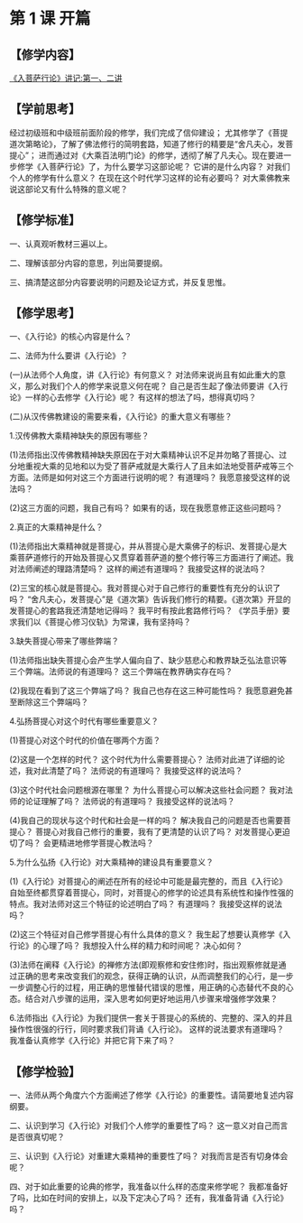 
# 第 1 课 开篇

## 【修学内容】

[《入菩萨行论》讲记:第一、二讲](text)

## 【学前思考】

经过初级班和中级班前面阶段的修学，我们完成了信仰建设；
尤其修学了《菩提道次第略论》，了解了佛法修行的简明套路，知道了修行的精要是“舍凡夫心，发菩提心”；
进而通过对《大乘百法明门论》的修学，透彻了解了凡夫心。现在要进一步修学《入菩萨行论》了，为什么要学习这部论呢？
它讲的是什么内容？
对我们个人的修学有什么意义？
在现在这个时代学习这样的论有必要吗？
对大乘佛教来说这部论又有什么特殊的意义呢？

## 【修学标准】

一、认真观听教材三遍以上。

二、理解该部分内容的意思，列出简要提纲。

三、搞清楚这部分内容要说明的问题及论证方式，并反复思惟。

## 【修学思考】

一、《入行论》的核心内容是什么？

二、法师为什么要讲《入行论》？

(一)从法师个人角度，讲《入行论》有何意义？
对法师来说尚且有如此重大的意义，那么对我们个人的修学来说意义何在呢？
自己是否生起了像法师要讲《入行论》一样的心去修学《入行论》呢？
有这样的想法了吗，想得真切吗？

(二)从汉传佛教建设的需要来看，《入行论》的重大意义有哪些？

1.汉传佛教大乘精神缺失的原因有哪些？

(1)法师指出汉传佛教精神缺失原因在于对大乘精神认识不足并勿略了菩提心、过分地重视大乘的见地和以为受了菩萨戒就是大乘行人了且未如法地受菩萨戒等三个方面。法师是如何对这三个方面进行说明的呢？
有道理吗？
我愿意接受这样的说法吗？

(2)这三方面的问题，我自己有吗？
如果有的话，现在我愿意修正这些问题吗？

2.真正的大乘精神是什么？

(1)法师指出大乘精神就是菩提心，并从菩提心是大乘佛子的标识、发菩提心是大乘菩萨道修行的开始及菩提心又贯穿着菩萨道的整个修行等三方面进行了阐述。我对法师阐述的理路清楚吗？
这样的阐述有道理吗？
我接受这样的说法吗？

(2)三宝的核心就是菩提心。我对菩提心对于自己修行的重要性有充分的认识了吗？
“舍凡夫心，发菩提心”是《道次第》告诉我们修行的精要。《道次第》开显的发菩提心的套路我还清楚地记得吗？
我平时有按此套路修行吗？
《学员手册》要求我们以《菩提心修习仪轨》为常课，我有坚持吗？

3.缺失菩提心带来了哪些弊端？

(1)法师指出缺失菩提心会产生学人偏向自了、缺少慈悲心和教界缺乏弘法意识等三个弊端。法师说的有道理吗？
这三个弊端在教界确实存在吗？

(2)我现在看到了这三个弊端了吗？
我自己也存在这三种可能性吗？
我愿意避免甚至断除这三个弊端吗？

4.弘扬菩提心对这个时代有哪些重要意义？

(1)菩提心对这个时代的价值在哪两个方面？

(2)这是一个怎样的时代？
这个时代为什么需要菩提心？
法师对此进了详细的论述，我对此清楚了吗？
法师说的有道理吗？
我接受这样的说法吗？

(3)这个时代社会问题根源在哪里？
为什么菩提心可以解决这些社会问题？
我对法师的论证理解了吗？
法师说的有道理吗？
我接受这样的说法吗？

(4)我自己的现状与这个时代和社会是一样的吗？
解决我自己的问题是否也需要菩提心？
菩提心对我自己修行的重要，我有了更清楚的认识了吗？
对发菩提心更迫切了吗？
会更精进地修学菩提心教法吗？

5.为什么弘扬《入行论》对大乘精神的建设具有重要意义？

(1)《入行论》对菩提心的阐述在所有的经论中可能是最完整的，而且《入行论》自始至终都贯穿着菩提心，同时，对菩提心的修学的论述具有系统性和操作性强的特点。我对法师对这三个特征的论述明白了吗？
有道理吗？
我接受这样的说法吗？

(2)这三个特征对自己修学菩提心有什么具体的意义？
我生起了想要认真修学《入行论》的心理了吗？
我想投入什么样的精力和时间呢？
决心如何？

(3)法师在阐释《入行论》的禅修方法(即观察修和安住修)时，指出观察修就是通过正确的思考来改变我们的观念，获得正确的认识，从而调整我们的心行，是一步一步调整心行的过程，用正确的思惟替代错误的思惟，用正确的心态替代不良的心态。结合对八步骤的运用，深入思考如何更好地运用八步骤来增强修学效果？

6.法师指出《入行论》为我们提供一套关于菩提心的系统的、完整的、深入的并且操作性很强的行行，同时要求我们背诵《入行论》。
这样的说法要求有道理吗？
我准备认真修学《入行论》并把它背下来了吗？

## 【修学检验】

一、法师从两个角度六个方面阐述了修学《入行论》的重要性。请简要地复述内容纲要。

二、认识到学习《入行论》对我们个人修学的重要性了吗？
这一意义对自己而言是否很真切呢？

三、认识到《入行论》对重建大乘精神的重要性了吗？
对我而言是否有切身体会呢？

四、对于如此重要的论典的修学，我准备以什么样的态度来修学呢？
我都准备好了吗，比如在时间的安排上，以及下定决心了吗？
还有，我准备背诵《入行论》吗？
